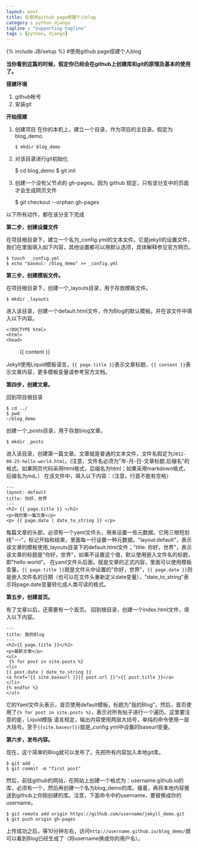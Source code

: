 ```yaml
---
layout: post
title: 在使用github page搭建个人blog
category : python_django
tagline : "Supporting tagline"
tags : [python, django]
---
```

{% include JB/setup %}
#使用github page搭建个人blog

**当你看到这篇的时候，假定你已经会在github上创建库和git的原理及基本的使用了。**

**搭建环境**

1. github帐号
2. 安装git

**开始搭建**

1. 创建项目
在你的本机上，建立一个目录，作为项目的主目录。假定为blog_demo.

	`$ mkdir blog_demo`

2. 对该目录进行git初始化

	$ cd blog_demo
	$ git init

3. 创建一个没有父节点的 gh-pages。因为 github 规定，只有该分支中的页面才会生成网页文件

	$ git checkout --orphan gh-pages

以下所有动作，都在该分支下完成

**第二步，创建设置文件**

在项目根目录下，建立一个名为_config.yml的文本文件。它是jekyll的设置文件，我们在里面填入如下内容，其他设置都可以用默认选项，具体解释参见官方网页。

	$ touch  _config.yml
	$ echo "baseul: /blog_demo" >> _config.yml

**第三步，创建模板文件。**

在项目根目录下，创建一个_layouts目录，用于存放模板文件。

	$ mkdir _layouts

进入该目录，创建一个default.html文件，作为Blog的默认模板。并在该文件中填入以下内容。

    <!DOCTYPE html>
    <html>
    <head>
 　 <meta http-equiv="content-type" content="text/html; charset=utf-8" />
 　 <title>{{ page.title }}</title>
    </head>
    <body>
    {{ content }}
    </body>
    </html>

Jekyll使用Liquid模板语言，`{{ page.title }}`表示文章标题，`{{ content }}`表示文章内容，更多模板变量请参考官方文档。

**第四步，创建文章。**

回到项目根目录

    $ cd ../
    $ pwd
    ~/blog_demo

创建一个_posts目录，用于存放blog文章。

    $ mkdir _posts

进入该目录，创建第一篇文章。文章就是普通的文本文件，文件名假定为`2012-08-25-hello-world.html`。(注意，文件名必须为"年-月-日-文章标题.后缀名"的格式。如果网页代码采用html格式，后缀名为html；如果采用markdown格式，后缀名为md。）
在该文件中，填入以下内容：（注意，行首不能有空格）

    ---
    layout: default
    title: 你好，世界
    ---
    <h2> {{ page.title }} </h2>
    <p>我的第一篇文章</p>
    <p> {{ page.date | date_to_string }} </p>

每篇文章的头部，必须有一个yaml文件头，用来设置一些元数据。它用三根短划线"---"，标记开始和结束，里面每一行设置一种元数据。"layout:default"，表示该文章的模板使用_layouts目录下的default.html文件；"title: 你好，世界"，表示该文章的标题是"你好，世界"，如果不设置这个值，默认使用嵌入文件名的标题，即"hello world"。
在yaml文件头后面，就是文章的正式内容，里面可以使用模板变量。`{{ page.title }}`就是文件头中设置的"你好，世界"，`{{ page.date }}`则是嵌入文件名的日期（也可以在文件头重新定义date变量），"date_to_string"表示将page.date变量转化成人类可读的格式。

**第五步，创建首页。**

有了文章以后，还需要有一个首页。
回到根目录，创建一个index.html文件，填入以下内容。 

    ---
    title: 我的Blog
    ---
    <h2>{{ page.title }}</h2>
    <p>最新文章</p>
    <ul>
     {% for post in site.posts %}
    <li>
    {{ post.date | date_to_string }} 
    <a href="{{ site.baseurl }}{{ post.url }}">{{ post.title }}</a>
    </li>
    {% endfor %}
    </ul>

它的Yaml文件头表示，首页使用default模板，标题为"我的Blog"。然后，首页使用了`{% for post in site.posts %}`，表示对所有帖子进行一个遍历。这里要注意的是，Liquid模版  语言规定，输出内容使用两层大括号，单纯的命令使用一层大括号。至于`{{site.baseurl}}`就是_config.yml中设置的baseurl变量。

**第六步，发布内容。**

现在，这个简单的Blog就可以发布了。先把所有内容加入本地git库。

    $ git add .
    $ git commit -m "first post"

然后，前往github的网站，在网站上创建一个格式为：username.github.io的库，必须有一个，然后再创建一个名为blog_demo的库。接着，再将本地内容推送到github上你刚创建的库。注意，下面命令中的username，要替换成你的username。

    $ git remote add origin https://github.com/username/jekyll_demo.git
    $ git push origin gh-pages

上传成功之后，等10分钟左右，访问`http://username.github.io/blog_demo/`就可以看到Blog已经生成了（将username换成你的用户名）。
